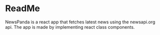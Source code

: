 # ReadMe

NewsPanda is a react app that fetches latest news using the newsapi.org api. The app is made by implementing react class components.



